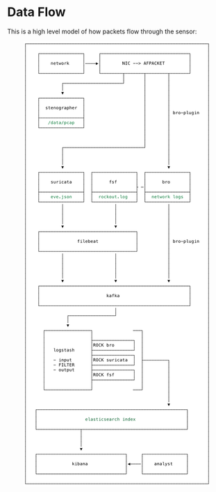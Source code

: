 # Data Flow

This is a high level model of how packets flow through the sensor:

<p align="center">
<img src="../../img/rock-flow.png">
</p>

<!-- ![image](../../img/rock-flow.png) -->
